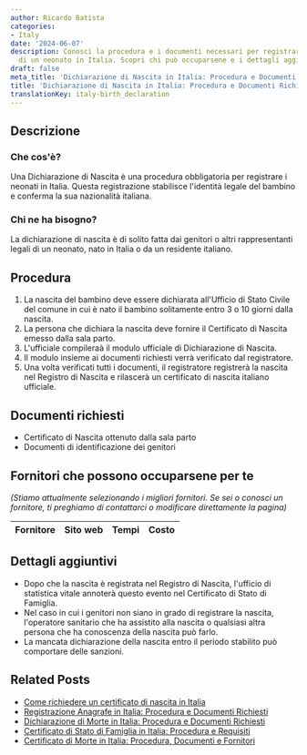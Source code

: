 ```yaml
---
author: Ricardo Batista
categories:
- Italy
date: '2024-06-07'
description: Conosci la procedura e i documenti necessari per registrare la nascita
  di un neonato in Italia. Scopri chi può occuparsene e i dettagli aggiuntivi.
draft: false
meta_title: 'Dichiarazione di Nascita in Italia: Procedura e Documenti Richiesti'
title: 'Dichiarazione di Nascita in Italia: Procedura e Documenti Richiesti'
translationKey: italy-birth_declaration
---
```



## Descrizione
### Che cos'è?
Una Dichiarazione di Nascita è una procedura obbligatoria per registrare i neonati in Italia. Questa registrazione stabilisce l'identità legale del bambino e conferma la sua nazionalità italiana.

### Chi ne ha bisogno?
La dichiarazione di nascita è di solito fatta dai genitori o altri rappresentanti legali di un neonato, nato in Italia o da un residente italiano.

## Procedura
1. La nascita del bambino deve essere dichiarata all'Ufficio di Stato Civile del comune in cui è nato il bambino solitamente entro 3 o 10 giorni dalla nascita.
2. La persona che dichiara la nascita deve fornire il Certificato di Nascita emesso dalla sala parto.
3. L'ufficiale compileraà il modulo ufficiale di Dichiarazione di Nascita.
4. Il modulo insieme ai documenti richiesti verrà verificato dal registratore.
5. Una volta verificati tutti i documenti, il registratore registrerà la nascita nel Registro di Nascita e rilascerà un certificato di nascita italiano ufficiale.

## Documenti richiesti
- Certificato di Nascita ottenuto dalla sala parto
- Documenti di identificazione dei genitori

## Fornitori che possono occuparsene per te

_(Stiamo attualmente selezionando i migliori fornitori. Se sei o conosci un fornitore, ti preghiamo di contattarci o modificare direttamente la pagina)_

| Fornitore       |     Sito web    |     Tempi        |       Costo      |
| :-------------: | :-------------: |  :-------------: | :-------------: |

## Dettagli aggiuntivi
- Dopo che la nascita è registrata nel Registro di Nascita, l'ufficio di statistica vitale annoterà questo evento nel Certificato di Stato di Famiglia.
- Nel caso in cui i genitori non siano in grado di registrare la nascita, l'operatore sanitario che ha assistito alla nascita o qualsiasi altra persona che ha conoscenza della nascita può farlo.
- La mancata dichiarazione della nascita entro il periodo stabilito può comportare delle sanzioni.


## Related Posts

- [Come richiedere un certificato di nascita in Italia](https://tramitit.com/it/guides/italy/richiesta_certificato_di_nascita/)
- [Registrazione Anagrafe in Italia: Procedura e Documenti Richiesti](https://tramitit.com/it/guides/italy/iscrizione_al_registro_degli_anagrafici/)
- [Dichiarazione di Morte in Italia: Procedura e Documenti Richiesti](https://tramitit.com/it/guides/italy/denuncia_di_morte/)
- [Certificato di Stato di Famiglia in Italia: Procedura e Requisiti](https://tramitit.com/it/guides/italy/richiesta_certificato_di_stato_di_famiglia/)
- [Certificato di Morte in Italia: Procedura, Documenti e Fornitori](https://tramitit.com/it/guides/italy/richiesta_certificato_di_morte/)